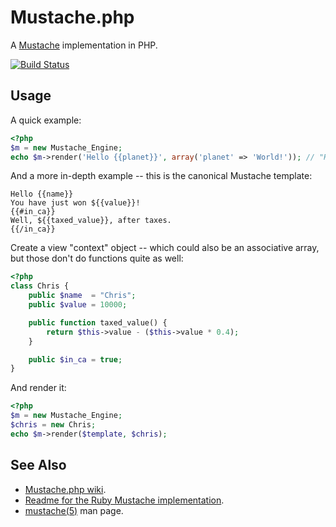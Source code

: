 Mustache.php
============

A [Mustache](http://defunkt.github.com/mustache/) implementation in PHP.

[![Build Status](https://secure.travis-ci.org/bobthecow/mustache.php.png?branch=dev)](http://travis-ci.org/bobthecow/mustache.php)

Usage
-----

A quick example:

```php
<?php
$m = new Mustache_Engine;
echo $m->render('Hello {{planet}}', array('planet' => 'World!')); // "Hello World!"
```


And a more in-depth example -- this is the canonical Mustache template:

```html+jinja
Hello {{name}}
You have just won ${{value}}!
{{#in_ca}}
Well, ${{taxed_value}}, after taxes.
{{/in_ca}}
```


Create a view "context" object -- which could also be an associative array, but those don't do functions quite as well:

```php
<?php
class Chris {
    public $name  = "Chris";
    public $value = 10000;

    public function taxed_value() {
        return $this->value - ($this->value * 0.4);
    }

    public $in_ca = true;
}
```


And render it:

```php
<?php
$m = new Mustache_Engine;
$chris = new Chris;
echo $m->render($template, $chris);
```


See Also
--------

 * [Mustache.php wiki](https://github.com/bobthecow/mustache.php/wiki/Home).
 * [Readme for the Ruby Mustache implementation](http://github.com/defunkt/mustache/blob/master/README.md).
 * [mustache(5)](http://mustache.github.com/mustache.5.html) man page.
